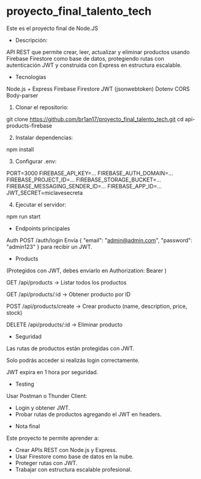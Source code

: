 # proyecto_final_talento_tech

Este es el proyecto final de Node.JS

* Descripción:

API REST que permite crear, leer, actualizar y eliminar productos usando Firebase Firestore como base de datos, protegiendo rutas con autenticación JWT y construida con Express en estructura escalable.

* Tecnologías

Node.js + Express
Firebase Firestore
JWT (jsonwebtoken)
Dotenv
CORS
Body-parser

1. Clonar el repositorio:

git clone <https://github.com/br1an17/proyecto_final_talento_tech.git>
cd api-products-firebase

2. Instalar dependencias:

npm install

3. Configurar .env:

PORT=3000
FIREBASE_API_KEY=...
FIREBASE_AUTH_DOMAIN=...
FIREBASE_PROJECT_ID=...
FIREBASE_STORAGE_BUCKET=...
FIREBASE_MESSAGING_SENDER_ID=...
FIREBASE_APP_ID=...
JWT_SECRET=miclavesecreta

4. Ejecutar el servidor:

npm run start

* Endpoints principales

Auth
POST /auth/login
Envía { "email": "admin@admin.com", "password": "admin123" } para recibir un JWT.

* Products

(Protegidos con JWT, debes enviarlo en Authorization: Bearer <token>)

GET /api/products → Listar todos los productos

GET /api/products/:id → Obtener producto por ID

POST /api/products/create → Crear producto (name, description, price, stock)

DELETE /api/products/:id → Eliminar producto

* Seguridad

Las rutas de productos están protegidas con JWT.

Solo podrás acceder si realizás login correctamente.

JWT expira en 1 hora por seguridad.

* Testing

Usar Postman o Thunder Client:

- Login y obtener JWT.
- Probar rutas de productos agregando el JWT en headers.

* Nota final

Este proyecto te permite aprender a:

- Crear APIs REST con Node.js y Express.
- Usar Firestore como base de datos en la nube.
- Proteger rutas con JWT.
- Trabajar con estructura escalable profesional.
